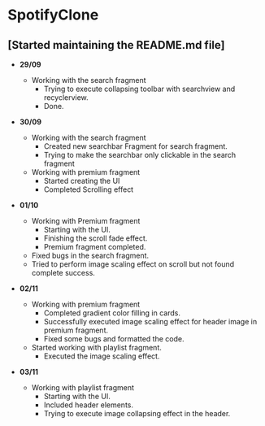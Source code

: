 # SpotifyClone
## [Started maintaining the README.md file]

- **29/09**
  - Working with the search fragment
    - Trying to execute collapsing toolbar with searchview and recyclerview.
    - Done.

- **30/09**
  - Working with the search fragment
    - Created new searchbar Fragment for search fragment.
    - Trying to make the searchbar only clickable in the search fragment
  - Working with premium fragment
    - Started creating the UI
    - Completed Scrolling effect

- **01/10**
  - Working with Premium fragment
    - Starting with the UI.
    - Finishing the scroll fade effect.
    - Premium fragment completed.
  - Fixed bugs in the search fragment.
  - Tried to perform image scaling effect on scroll but not found complete success.

- **02/11**
  - Working with premium fragment  
    - Completed gradient color filling in cards.
    - Successfully executed image scaling effect for header image in premium fragment.
    - Fixed some bugs and formatted the code.
  - Started working with playlist fragment.
    - Executed the image scaling effect.

- **03/11**
  - Working with playlist fragment
    - Starting with the UI.
    - Included header elements.
    - Trying to execute image collapsing effect in the header.
